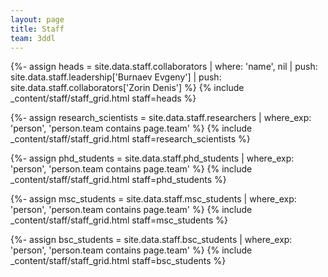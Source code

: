 ```yaml
---
layout: page
title: Staff
team: 3ddl
---
```

{%- assign heads = site.data.staff.collaborators | where: 'name', nil | push: site.data.staff.leadership['Burnaev Evgeny'] | push: site.data.staff.collaborators['Zorin Denis'] %}
{% include _content/staff/staff_grid.html staff=heads %}

{%- assign research_scientists = site.data.staff.researchers | where_exp: 'person', 'person.team contains page.team' %}
{% include _content/staff/staff_grid.html staff=research_scientists %}

{%- assign phd_students = site.data.staff.phd_students | where_exp: 'person', 'person.team contains page.team' %}
{% include _content/staff/staff_grid.html staff=phd_students %}

{%- assign msc_students = site.data.staff.msc_students | where_exp: 'person', 'person.team contains page.team' %}
{% include _content/staff/staff_grid.html staff=msc_students %}

{%- assign bsc_students = site.data.staff.bsc_students | where_exp: 'person', 'person.team contains page.team' %}
{% include _content/staff/staff_grid.html staff=bsc_students %}
